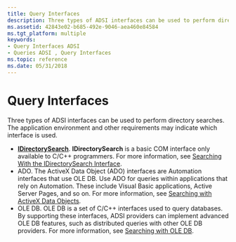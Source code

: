 ```yaml
---
title: Query Interfaces
description: Three types of ADSI interfaces can be used to perform directory searches. The application environment and other requirements may indicate which interface is used.
ms.assetid: 42843e02-b685-492e-9046-aea460e84584
ms.tgt_platform: multiple
keywords:
- Query Interfaces ADSI
- Queries ADSI , Query Interfaces
ms.topic: reference
ms.date: 05/31/2018
---
```


# Query Interfaces

Three types of ADSI interfaces can be used to perform directory searches. The application environment and other requirements may indicate which interface is used.

-   [**IDirectorySearch**](/windows/desktop/api/Iads/nn-iads-idirectorysearch). **IDirectorySearch** is a basic COM interface only available to C/C++ programmers. For more information, see [Searching With the IDirectorySearch Interface](searching-with-idirectorysearch.md).
-   ADO. The ActiveX Data Object (ADO) interfaces are Automation interfaces that use OLE DB. Use ADO for queries within applications that rely on Automation. These include Visual Basic applications, Active Server Pages, and so on. For more information, see [Searching with ActiveX Data Objects](searching-with-activex-data-objects-ado.md).
-   OLE DB. OLE DB is a set of C/C++ interfaces used to query databases. By supporting these interfaces, ADSI providers can implement advanced OLE DB features, such as distributed queries with other OLE DB providers. For more information, see [Searching with OLE DB](searching-with-ole-db.md).

 

 




